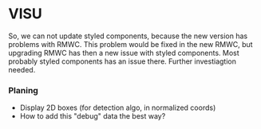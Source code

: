 # VISU

So, we can not update styled components, because the new version has problems with RMWC. This problem would be fixed in the new RMWC, but upgrading RMWC has then a new issue with styled components. Most probably styled components has an issue there. Further investiagtion needed.

### Planing
- Display 2D boxes (for detection algo, in normalized coords)
- How to add this "debug" data the best way?
